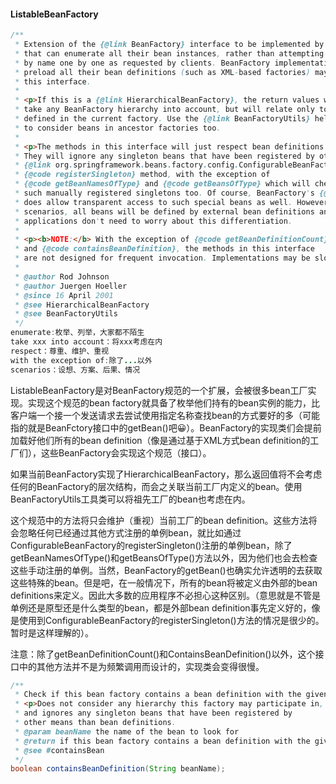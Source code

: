 #### ListableBeanFactory

```java
/**
 * Extension of the {@link BeanFactory} interface to be implemented by bean factories
 * that can enumerate all their bean instances, rather than attempting bean lookup
 * by name one by one as requested by clients. BeanFactory implementations that
 * preload all their bean definitions (such as XML-based factories) may implement
 * this interface.
 *
 * <p>If this is a {@link HierarchicalBeanFactory}, the return values will <i>not</i>
 * take any BeanFactory hierarchy into account, but will relate only to the beans
 * defined in the current factory. Use the {@link BeanFactoryUtils} helper class
 * to consider beans in ancestor factories too.
 *
 * <p>The methods in this interface will just respect bean definitions of this factory.
 * They will ignore any singleton beans that have been registered by other means like
 * {@link org.springframework.beans.factory.config.ConfigurableBeanFactory}'s
 * {@code registerSingleton} method, with the exception of
 * {@code getBeanNamesOfType} and {@code getBeansOfType} which will check
 * such manually registered singletons too. Of course, BeanFactory's {@code getBean}
 * does allow transparent access to such special beans as well. However, in typical
 * scenarios, all beans will be defined by external bean definitions anyway, so most
 * applications don't need to worry about this differentiation.
 *
 * <p><b>NOTE:</b> With the exception of {@code getBeanDefinitionCount}
 * and {@code containsBeanDefinition}, the methods in this interface
 * are not designed for frequent invocation. Implementations may be slow.
 *
 * @author Rod Johnson
 * @author Juergen Hoeller
 * @since 16 April 2001
 * @see HierarchicalBeanFactory
 * @see BeanFactoryUtils
 */
enumerate:枚举、列举，大家都不陌生
take xxx into account：将xxx考虑在内
respect：尊重、维护、重视
with the exception of:除了...以外
scenarios：设想、方案、后果、情况
```

ListableBeanFactory是对BeanFactory规范的一个扩展，会被很多bean工厂实现。实现这个规范的bean factory就具备了枚举他们持有的bean实例的能力，比客户端一个接一个发送请求去尝试使用指定名称查找bean的方式要好的多（可能指的就是BeanFctory接口中的getBean()吧😀）。BeanFactory的实现类们会提前加载好他们所有的bean definition（像是通过基于XML方式bean definition的工厂们），这些BeanFactory会实现这个规范（接口）。

如果当前BeanFactory实现了HierarchicalBeanFactory，那么返回值将不会考虑任何的BeanFactory的层次结构，而会之关联当前工厂内定义的bean。使用BeanFactoryUtils工具类可以将祖先工厂的bean也考虑在内。

这个规范中的方法将只会维护（重视）当前工厂的bean definition。这些方法将会忽略任何已经通过其他方式注册的单例bean，就比如通过ConfigurableBeanFactory的registerSingleton()注册的单例bean，除了getBeanNamesOfType()和getBeansOfType()方法以外，因为他们也会去检查这些手动注册的单例。当然，BeanFactory的getBean()也确实允许透明的去获取这些特殊的bean。但是吧，在一般情况下，所有的bean将被定义由外部的bean definitions来定义。因此大多数的应用程序不必担心这种区别。（意思就是不管是单例还是原型还是什么类型的bean，都是外部bean definition事先定义好的，像是使用到ConfigurableBeanFactory的registerSingleton()方法的情况是很少的。暂时是这样理解的）。

注意：除了getBeanDefinitionCount()和ContainsBeanDefinition()以外，这个接口中的其他方法并不是为频繁调用而设计的，实现类会变得很慢。

```java
/**
 * Check if this bean factory contains a bean definition with the given name.
 * <p>Does not consider any hierarchy this factory may participate in,
 * and ignores any singleton beans that have been registered by
 * other means than bean definitions.
 * @param beanName the name of the bean to look for
 * @return if this bean factory contains a bean definition with the given name
 * @see #containsBean
 */
boolean containsBeanDefinition(String beanName);
```

